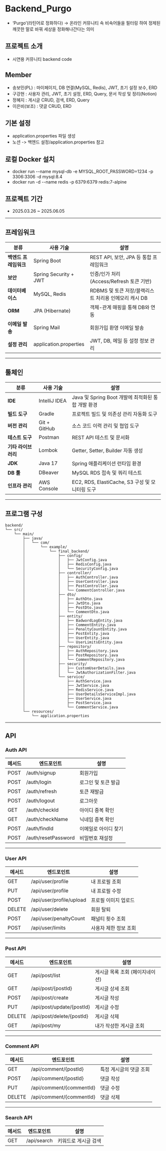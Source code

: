# Backend_Purgo
- ‘Purgo’(라틴어로 정화하다) -> 온라인 커뮤니티 속 비속어들을 필터링 하여 정제된 깨끗한 말로 바꿔 세상을 정화해나간다는 의미

## 프로젝트 소개
- 시연용 커뮤니티 backend code

## Member
- 송보민(PL)   :  마이페이지, DB 연결(MySQL, Redis), JWT, 초기 설정 보수, ERD
- 구강현       :  사용자 관리, JWT, 초기 설정, ERD, Query, 문서 작성 및 정리(Notion)
- 정혜지       :  게시글 CRUD, 검색, ERD, Query
- 이은비(보조)  :  댓글 CRUD, ERD

## 기본 설정
- application.properties 파일 생성
- 노션 -> 백엔드 설정/application.properties 참고

## 로컬 Docker 설치
- docker run --name mysql-db -e MYSQL_ROOT_PASSWORD=1234 -p 3306:3306 -d mysql:8.4
- docker run -d --name redis -p 6379:6379 redis:7-alpine

## 프로젝트 기간
- 2025.03.26 ~ 2025.06.05

----

## 프레임워크

| 분류               | 사용 기술                | 설명                                                         |
|--------------------|--------------------------|--------------------------------------------------------------|
| **백엔드 프레임워크** | Spring Boot              | REST API, 보안, JPA 등 통합 프레임워크                        |
| **보안**            | Spring Security + JWT    | 인증/인가 처리 (Access/Refresh 토큰 기반)                    |
| **데이터베이스**     | MySQL, Redis             | RDBMS 및 토큰 저장/블랙리스트 처리용 인메모리 캐시 DB        |
| **ORM**            | JPA (Hibernate)          | 객체-관계 매핑을 통해 DB와 연동                              |
| **이메일 발송**      | Spring Mail              | 회원가입 환영 이메일 발송                                    |
| **설정 관리**        | application.properties    | JWT, DB, 메일 등 설정 정보 관리                              |

---

## 툴체인

| 분류               | 사용 기술                | 설명                                                         |
|--------------------|--------------------------|--------------------------------------------------------------|
| **IDE**            | IntelliJ IDEA            | Java 및 Spring Boot 개발에 최적화된 통합 개발 환경           |
| **빌드 도구**       | Gradle                   | 프로젝트 빌드 및 의존성 관리 자동화 도구                     |
| **버전 관리**       | Git + GitHub             | 소스 코드 이력 관리 및 협업 도구                             |
| **테스트 도구**     | Postman                  | REST API 테스트 및 문서화                                    |
| **기타 라이브러리** | Lombok                   | Getter, Setter, Builder 자동 생성                            |
| **JDK**            | Java 17                  | Spring 애플리케이션 런타임 환경                              |
| **DB 툴**          | DBeaver                  | MySQL RDS 접속 및 쿼리 테스트                                |
| **인프라 관리**     | AWS Console              | EC2, RDS, ElastiCache, S3 구성 및 모니터링 도구              |


---

## 프로그램 구성
```
backend/
└── src/
    └── main/
        ├── java/
        │   └── com/
        │       └── example/
        │           └── final_backend/
        │               ├── config/
        │               │   ├── JwtConfig.java
        │               │   ├── RedisConfig.java
        │               │   └── SecurityConfig.java
        │               ├── controller/
        │               │   ├── AuthController.java
        │               │   ├── UserController.java
        │               │   ├── PostController.java
        │               │   └── CommentController.java
        │               ├── dto/
        │               │   ├── AuthDto.java
        │               │   ├── JwtDto.java
        │               │   ├── PostDto.java
        │               │   └── CommentDto.java
        │               ├── entity/
        │               │   ├── BadwordLogEntity.java
        │               │   ├── CommentEntity.java
        │               │   ├── PenaltyCountEntity.java
        │               │   ├── PostEntity.java
        │               │   ├── UserEntity.java
        │               │   └── UserLimitsEntity.java
        │               ├── repository/
        │               │   ├── AuthRepository.java
        │               │   ├── PostRepository.java
        │               │   └── CommentRepository.java
        │               ├── security/
        │               │   ├── CustomUserDetails.java
        │               │   └── JwtAuthorizationFilter.java
        │               └── service/
        │                   ├── AuthService.java
        │                   ├── JwtService.java
        │                   ├── RedisService.java
        │                   ├── UserDetailsServiceImpl.java
        │                   ├── UserService.java
        │                   ├── PostService.java
        │                   └── CommentService.java
        └── resources/
            └── application.properties
```


---

## API
### Auth API

| 메서드 | 엔드포인트              | 설명                          |
|--------|--------------------------|-------------------------------|
| POST   | /auth/signup             | 회원가입                      |
| POST   | /auth/login              | 로그인 및 토큰 발급           |
| POST   | /auth/refresh            | 토큰 재발급                   |
| POST   | /auth/logout             | 로그아웃                      |
| GET    | /auth/checkId            | 아이디 중복 확인              |
| GET    | /auth/checkName          | 닉네임 중복 확인              |
| POST   | /auth/findId             | 이메일로 아이디 찾기          |
| POST   | /auth/resetPassword      | 비밀번호 재설정               |

---

### User API

| 메서드 | 엔드포인트                | 설명                            |
|--------|----------------------------|---------------------------------|
| GET    | /api/user/profile          | 내 프로필 조회                  |
| PUT    | /api/user/profile          | 내 프로필 수정                  |
| POST   | /api/user/profile/upload   | 프로필 이미지 업로드            |
| DELETE | /api/user/delete           | 회원 탈퇴                        |
| POST   | /api/user/penaltyCount     | 패널티 횟수 조회                 |
| POST   | /api/user/limits           | 사용자 제한 정보 조회           |

---

### Post API

| 메서드 | 엔드포인트                   | 설명                           |
|--------|-------------------------------|--------------------------------|
| GET    | /api/post/list                | 게시글 목록 조회 (페이지네이션) |
| GET    | /api/post/{postId}           | 게시글 상세 조회               |
| POST   | /api/post/create              | 게시글 작성                    |
| PUT    | /api/post/update/{postId}     | 게시글 수정                    |
| DELETE | /api/post/delete/{postId}     | 게시글 삭제                    |
| GET    | /api/post/my                  | 내가 작성한 게시글 조회        |

---

### Comment API

| 메서드 | 엔드포인트                   | 설명                           |
|--------|-------------------------------|--------------------------------|
| GET    | /api/comment/{postId}         | 특정 게시글의 댓글 조회        |
| POST   | /api/comment/{postId}         | 댓글 작성                      |
| PUT    | /api/comment/{commentId}      | 댓글 수정                      |
| DELETE | /api/comment/{commentId}      | 댓글 삭제                      |

---

### Search API

| 메서드 | 엔드포인트     | 설명                  |
|--------|----------------|-----------------------|
| GET    | /api/search    | 키워드로 게시글 검색 |
